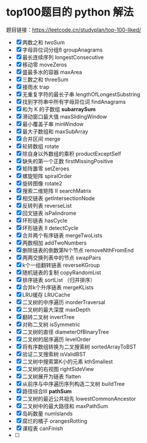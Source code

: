 # top100题目的 python 解法

题目链接：https://leetcode.cn/studyplan/top-100-liked/

- [x] 两数之和 twoSum
- [x] 字母异位词分组ß groupAnagrams
- [x] 最长连续序列 longestConsecutive
- [x] 移动零 moveZeros
- [x] 盛最多水的容器 maxArea
- [x] 三数之和 threeSum
- [x] 接雨水 trap
- [x] 无重复字符的最长子串 lengthOfLongestSubstring
- [x] 找到字符串中所有字母异位词 findAnagrams
- [x] 和为 K 的子数组 **subarraySum** 
- [x] 滑动窗口最大值 maxSlidingWindow
- [x] 最小覆盖子串 minWindow
- [x] 最大子数组和 maxSubArray
- [x] 合并区间 merge
- [x] 轮转数组 rotate
- [x] 除自身以外数组的乘积 productExceptSelf
- [x] 缺失的第一个正数 firstMissingPositive
- [x] 矩阵置零 setZeroes
- [x] 螺旋矩阵 spiralOrder
- [x] 旋转图像 rotate2
- [x] 搜索二维矩阵 II searchMatrix
- [x] 相交链表 getIntersectionNode
- [x] 反转列表 reverseList
- [x] 回文链表 isPalindrome
- [x] 环形链表 hasCycle
- [x] 环形链表 II detectCycle
- [x] 合并两个有序链表 mergeTwoLists
- [x] 两数相加 addTwoNumbers
- [x] 删除链表的倒数第N个节点 removeNthFromEnd
- [x] 两两交换列表中的节点 swapPairs
- [x] k个一组翻转链表 reverseKGroup
- [x] 随机链表的复制 copyRandomList
- [x] 排序链表 sortList （归并排序）
- [x] 合并k个升序链表 mergeKLists
- [x] LRU缓存 LRUCache
- [x] 二叉树的中序遍历 inorderTraversal
- [x] 二叉树的最大深度 maxDepth
- [x] 翻转二叉树 invertTree
- [x] 对称二叉树 isSymmetric
- [x] 二叉树的直径 diameterOfBinaryTree
- [x] 二叉树的层序遍历 levelOrder
- [x] 将有序数组转换为二叉搜索树 sortedArrayToBST
- [x] 验证二叉搜索树 isValidBST
- [x] 二叉树中搜索第K小的元素 kthSmallest
- [x] 二叉树的右视图 rightSideView
- [x] 二叉树展开为链表 flatten
- [x] 从前序与中序遍历序列构造二叉树 buildTree
- [x] 路径综合III **pathSum**
- [x] 二叉树的最近公共祖先 lowestCommonAncestor
- [x] 二叉树中的最大路径和 maxPathSum
- [x] 岛屿数量 numIslands
- [x] 腐烂的橘子 orangesRotting
- [x] 课程表 canFinish
- [ ] 


